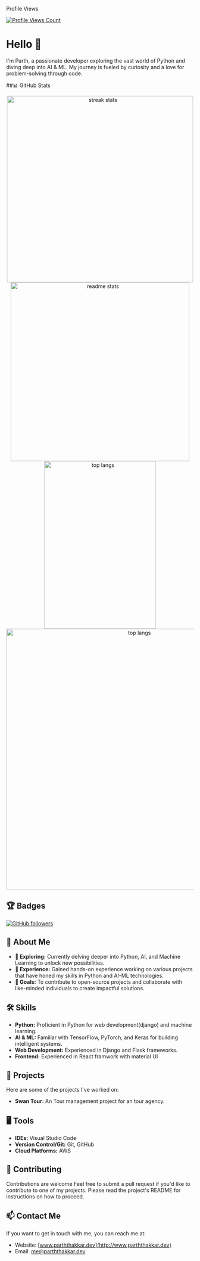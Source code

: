Profile Views

[![Profile Views Count](https://profile-counter.glitch.me/parth5757/count.svg)](https://profile-counter.glitch.me/parth5757/count)
# Hello 👋

I'm Parth, a passionate developer exploring the vast world of Python and diving deep into AI & ML. My journey is fueled by curiosity and a love for problem-solving through code.


##📊 GitHub Stats
<br>
<div align=center>
<img width=500 src="https://github-readme-streak-stats-salesp07.vercel.app/?user=parth5757&count_private=true&theme=react&border_radius=10" alt="streak stats"/>
  <img width=480 src="https://github-readme-stats.vercel.app/api?username=parth5757&count_private=true&show_icons=true&theme=react&rank_icon=github&border_radius=10" alt="readme stats" />
  <br/>
  <img width=300 height=450 align="center" src="https://github-readme-stats.vercel.app/api/top-langs/?username=parth5757&hide=HTML&langs_count=8&layout=compact&theme=react&border_radius=10&size_weight=0.5&count_weight=0.5&exclude_repo=github-readme-stats" alt="top langs" />
<!--   <br/> -->
  <img width=700 align="center" src="https://github-readme-activity-graph.vercel.app/graph?username=parth5757&theme=merko" alt="top langs" />
</div>

## 🏆 Badges

[![GitHub followers](https://img.shields.io/github/followers/parth5757?label=Follow&style=social)](https://github.com/parth5757)


## 🚀 About Me

- **🔭 Exploring:** Currently delving deeper into Python, AI, and Machine Learning to unlock new possibilities.
- **💼 Experience:** Gained hands-on experience working on various projects that have honed my skills in Python and AI-ML technologies.
- **🎯 Goals:** To contribute to open-source projects and collaborate with like-minded individuals to create impactful solutions.

## 🛠 Skills

- **Python:** Proficient in Python for web development(django) and machine learning.
- **AI & ML:** Familiar with TensorFlow, PyTorch, and Keras for building intelligent systems.
- **Web Development:** Experienced in Django and Flask frameworks.
- **Frontend:** Experienced in React framwork with material UI 

## 🌱 Projects

Here are some of the projects I've worked on:

- **Swan Tour:** An Tour management project for an tour agency.

## 🖥️ Tools

- **IDEs:** Visual Studio Code
- **Version Control/Git:** Git, GitHub
- **Cloud Platforms:** AWS

## 🤝 Contributing

Contributions are welcome Feel free to submit a pull request if you'd like to contribute to one of my projects. Please read the project's README for instructions on how to proceed.

## 📫 Contact Me

If you want to get in touch with me, you can reach me at:
- Website: [www.parththakkar.dev](http://www.parththakkar.dev)
- Email: me@parththakkar.dev

